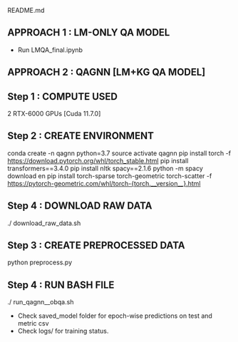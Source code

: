 README.md

## APPROACH 1 : LM-ONLY QA MODEL

- Run LMQA_final.ipynb

## APPROACH 2 : QAGNN [LM+KG QA MODEL]

## Step 1 : COMPUTE USED ##
2 RTX-6000 GPUs [Cuda 11.7.0]

## Step 2 : CREATE ENVIRONMENT ##
conda create -n qagnn python=3.7
source activate qagnn
pip install torch -f https://download.pytorch.org/whl/torch_stable.html
pip install transformers==3.4.0
pip install nltk spacy==2.1.6
python -m spacy download en
pip install torch-sparse torch-geometric torch-scatter -f https://pytorch-geometric.com/whl/torch-{torch.__version__}.html

## Step 4 : DOWNLOAD RAW DATA ##
./ download_raw_data.sh

## Step 3 : CREATE PREPROCESSED DATA ##
python preprocess.py

## Step 4 :  RUN BASH FILE ##
./ run_qagnn__obqa.sh

- Check saved_model folder for epoch-wise predictions on test and metric csv
- Check logs/ for training status.

